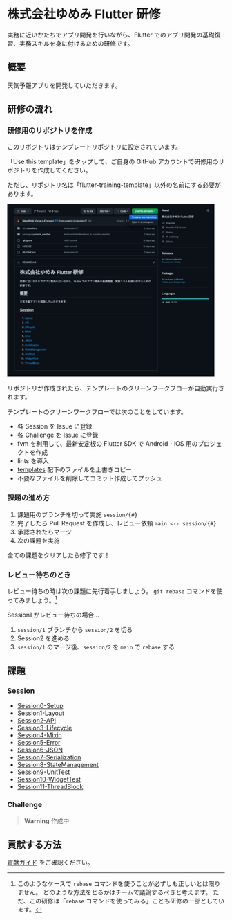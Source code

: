 # 株式会社ゆめみ Flutter 研修

実務に近いかたちでアプリ開発を行いながら、Flutter でのアプリ開発の基礎復習、実務スキルを身に付けるための研修です。

## 概要

天気予報アプリを開発していただきます。

## 研修の流れ

### 研修用のリポジトリを作成

このリポジトリはテンプレートリポジトリに設定されています。

「Use this template」をタップして、ご自身の GitHub アカウントで研修用のリポジトリを作成してください。

ただし、リポジトリ名は「flutter-training-template」以外の名前にする必要があります。

<img src="docs/images/template.png" width="480" alt="template">

リポジトリが作成されたら、テンプレートのクリーンワークフローが自動実行されます。

テンプレートのクリーンワークフローでは次のことをしています。

- 各 Session を Issue に登録
- 各 Challenge を Issue に登録
- fvm を利用して、最新安定板の Flutter SDK で Android・iOS 用のプロジェクトを作成
- lints を導入
- [templates] 配下のファイルを上書きコピー
- 不要なファイルを削除してコミット作成してプッシュ

### 課題の進め方

1. 課題用のブランチを切って実施
   `session/{#}`
2. 完了したら Pull Request を作成し、レビュー依頼
   `main <-- session/{#}`
3. 承認されたらマージ
4. 次の課題を実施

全ての課題をクリアしたら修了です！

### レビュー待ちのとき

レビュー待ちの時は次の課題に先行着手しましょう。
`git rebase` コマンドを使ってみましょう。[^1]

Session1 がレビュー待ちの場合...

1. `session/1` ブランチから `session/2` を切る
2. Session2 を進める
3. `session/1` のマージ後、`session/2` を `main` で `rebase` する

[^1]:
    このようなケースで `rebase` コマンドを使うことが必ずしも正しいとは限りません。
    どのような方法をとるかはチームで議論するべきと考えます。
    ただ、この研修は「`rebase` コマンドを使ってみる」ことも研修の一部としています。

## 課題

### Session

- [Session0-Setup]
- [Session1-Layout]
- [Session2-API]
- [Session3-Lifecycle]
- [Session4-Mixin]
- [Session5-Error]
- [Session6-JSON]
- [Session7-Serialization]
- [Session8-StateManagement]
- [Session9-UnitTest]
- [Session10-WidgetTest]
- [Session11-ThreadBlock]

### Challenge

> **Warning**
> 作成中

## 貢献する方法

[貢献ガイド] をご確認ください。

<!-- Links -->

[templates]: .github/templates
[session0-setup]: docs/sessions/setup.md
[session1-layout]: docs/sessions/layout.md
[session2-api]: docs/sessions/api.md
[session3-lifecycle]: docs/sessions/lifecycle.md
[session4-mixin]: docs/sessions/mixin.md
[session5-error]: docs/sessions/error.md
[session6-json]: docs/sessions/json.md
[session7-serialization]: docs/sessions/serialization.md
[session8-statemanagement]: docs/sessions/state_management.md
[session9-unittest]: docs/sessions/unit_test.md
[session10-widgettest]: docs/sessions/widget_test.md
[session11-threadblock]: docs/sessions/thread_block.md
[貢献ガイド]: docs/contributing/CONTRIBUTING.md

